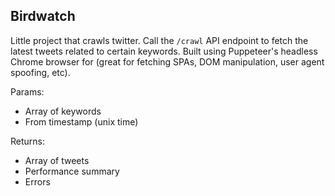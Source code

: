 ## Birdwatch

Little project that crawls twitter. Call the `/crawl` API endpoint to fetch the latest tweets related to certain keywords. Built using Puppeteer's headless Chrome browser for (great for fetching SPAs, DOM manipulation, user agent spoofing, etc).


Params:
- Array of keywords
- From timestamp (unix time)

Returns:
- Array of tweets
- Performance summary
- Errors
